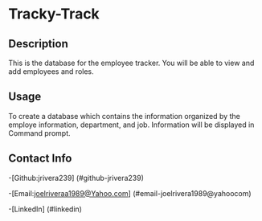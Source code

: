 # Tracky-Track
## Description

This is the database for the employee tracker. You will be able to view and add employees and roles.

## Usage

To create a database which contains the information organized by the employe information, department, and job. Information will be displayed in Command prompt.

## Contact Info

-[Github:jrivera239] (#github-jrivera239)

-[Email:joelriveraa1989@Yahoo.com] (#email-joelrivera1989@yahoocom)

-[LinkedIn] (#linkedin)


